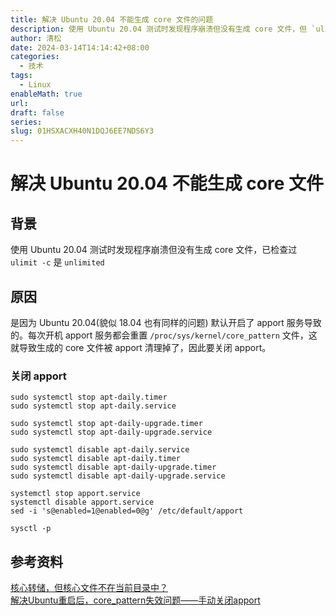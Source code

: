 ```yaml
---
title: 解决 Ubuntu 20.04 不能生成 core 文件的问题
description: 使用 Ubuntu 20.04 测试时发现程序崩溃但没有生成 core 文件，但 `ulimit` 已设为 `unlimited`
author: 清松
date: 2024-03-14T14:14:42+08:00
categories:
  - 技术
tags:
  - Linux
enableMath: true
url: 
draft: false
series: 
slug: 01HSXACXH40N1DQJ6EE7NDS6Y3
---
```

# 解决 Ubuntu 20.04 不能生成 core 文件
## 背景
使用 Ubuntu 20.04 测试时发现程序崩溃但没有生成 core 文件，已检查过 `ulimit -c` 是 `unlimited`

## 原因
是因为 Ubuntu 20.04(貌似 18.04 也有同样的问题) 默认开启了 apport 服务导致的。每次开机 apport 服务都会重置 `/proc/sys/kernel/core_pattern` 文件，这就导致生成的 core 文件被 apport 清理掉了，因此要关闭 apport。

### 关闭 apport
```
sudo systemctl stop apt-daily.timer
sudo systemctl stop apt-daily.service

sudo systemctl stop apt-daily-upgrade.timer
sudo systemctl stop apt-daily-upgrade.service

sudo systemctl disable apt-daily.service
sudo systemctl disable apt-daily.timer
sudo systemctl disable apt-daily-upgrade.timer
sudo systemctl disable apt-daily-upgrade.service

systemctl stop apport.service
systemctl disable apport.service
sed -i 's@enabled=1@enabled=0@g' /etc/default/apport 

sysctl -p
```

## 参考资料
[核心转储，但核心文件不在当前目录中？](https://stackoverflow.com/questions/2065912/core-dumped-but-core-file-is-not-in-the-current-directory)   
[解决Ubuntu重启后，core_pattern失效问题——手动关闭apport](https://www.cnblogs.com/faithfu/p/11933780.html)    